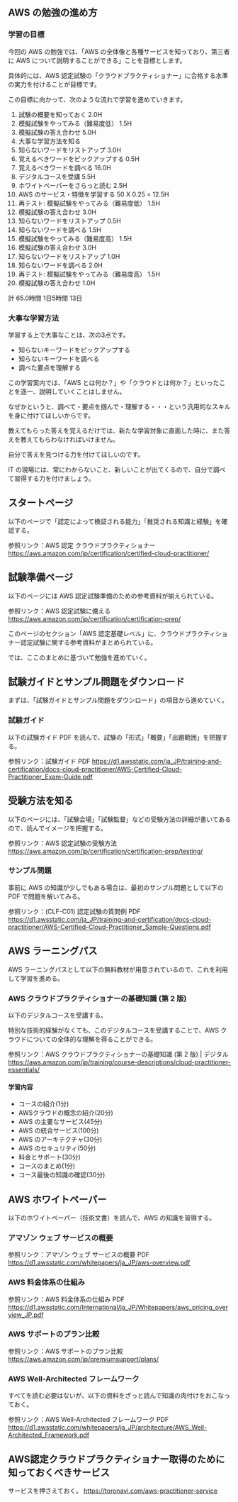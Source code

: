 ## AWS の勉強の進め方

### 学習の目標
今回の AWS の勉強では、「AWS の全体像と各種サービスを知っており、第三者に AWS について説明することができる」ことを目標とします。

具体的には、AWS 認定試験の「クラウドプラクティショナー」に合格する水準の実力を付けることが目標です。

この目標に向かって、次のような流れで学習を進めていきます。

1. 試験の概要を知っておく 2.0H
2. 模擬試験をやってみる（難易度低） 1.5H
3. 模擬試験の答え合わせ 5.0H
4. 大事な学習方法を知る
5. 知らないワードをリストアップ 3.0H
6. 覚えるべきワードをピックアップする 0.5H
7. 覚えるべきワードを調べる 16.0H
8. デジタルコースを受講 5.5H
9. ホワイトペーパーをさらっと読む 2.5H
10. AWS のサービス・特徴を学習する 50 X 0.25 = 12.5H
11. 再テスト: 模擬試験をやってみる（難易度低） 1.5H
12. 模擬試験の答え合わせ 3.0H
13. 知らないワードをリストアップ 0.5H
14. 知らないワードを調べる 1.5H
15. 模擬試験をやってみる（難易度高） 1.5H
16. 模擬試験の答え合わせ 3.0H
17. 知らないワードをリストアップ 1.0H
18. 知らないワードを調べる 2.0H
19. 再テスト: 模擬試験をやってみる（難易度高） 1.5H
20. 模擬試験の答え合わせ 1.0H

計 65.0時間
1日5時間 13日

### 大事な学習方法
学習する上で大事なことは、次の3点です。

- 知らないキーワードをピックアップする
- 知らないキーワードを調べる
- 調べた要点を理解する

この学習案内では、「AWS とは何か？」や「クラウドとは何か？」といったことを逐一、説明していくことはしません。

なぜかというと、調べて・要点を掴んで・理解する・・・という汎用的なスキルを身に付けてほしいからです。

教えてもらった答えを覚えるだけでは、新たな学習対象に直面した時に、また答えを教えてもらわなければいけません。

自分で答えを見つける力を付けてほしいのです。

IT の現場には、常にわからないこと、新しいことが出てくるので、自分で調べて習得する力を付けましょう。


## スタートページ

以下のページで「認定によって検証される能力」「推奨される知識と経験」を確認する。

参照リンク：AWS 認定 クラウドプラクティショナー
https://aws.amazon.com/jp/certification/certified-cloud-practitioner/

## 試験準備ページ

以下のページには AWS 認定試験準備のための参考資料が揃えられている。

参照リンク：AWS 認定試験に備える
https://aws.amazon.com/jp/certification/certification-prep/

このページのセクション「AWS 認定基礎レベル」に、クラウドプラクティショナー認定試験に関する参考資料がまとめられている。

では、ここのまとめに基づいて勉強を進めていく。

## 試験ガイドとサンプル問題をダウンロード

まずは、「試験ガイドとサンプル問題をダウンロード」の項目から進めていく。

### 試験ガイド

以下の試験ガイド PDF を読んで、試験の「形式」「概要」「出題範囲」を把握する。

参照リンク：試験ガイド PDF
https://d1.awsstatic.com/ja_JP/training-and-certification/docs-cloud-practitioner/AWS-Certified-Cloud-Practitioner_Exam-Guide.pdf

## 受験方法を知る

以下のページには、「試験会場」「試験監督」などの受験方法の詳細が書いてあるので、読んでイメージを把握する。

参照リンク：AWS 認定試験の受験方法
https://aws.amazon.com/jp/certification/certification-prep/testing/

### サンプル問題

事前に AWS の知識が少しでもある場合は、最初のサンプル問題として以下の PDF で問題を解いてみる。

参照リンク：(CLF-C01) 認定試験の質問例 PDF
https://d1.awsstatic.com/ja_JP/training-and-certification/docs-cloud-practitioner/AWS-Certified-Cloud-Practitioner_Sample-Questions.pdf

## AWS ラーニングパス
AWS ラーニングパスとして以下の無料教材が用意されているので、これを利用して学習を進める。

### AWS クラウドプラクティショナーの基礎知識 (第 2 版)

以下のデジタルコースを受講する。

特別な技術的経験がなくても、このデジタルコースを受講することで、AWS クラウドについての全体的な理解を得ることができる。

参照リンク：AWS クラウドプラクティショナーの基礎知識 (第 2 版) | デジタル
https://aws.amazon.com/jp/training/course-descriptions/cloud-practitioner-essentials/

#### 学習内容
- コースの紹介(1分)
- AWSクラウドの概念の紹介(20分)
- AWS の主要なサービス(45分)
- AWS の統合サービス(100分)
- AWS のアーキテクチャ(30分)
- AWS のセキュリティ(50分)
- 料金とサポート(30分)
- コースのまとめ(1分)
- コース最後の知識の確認(30分)

## AWS ホワイトペーパー

以下のホワイトペーパー（技術文書）を読んで、AWS の知識を習得する。

### アマゾン ウェブ サービスの概要

参照リンク：アマゾン ウェブ サービスの概要 PDF
https://d1.awsstatic.com/whitepapers/ja_JP/aws-overview.pdf

### AWS 料金体系の仕組み

参照リンク：AWS 料金体系の仕組み PDF
https://d1.awsstatic.com/International/ja_JP/Whitepapers/aws_pricing_overview_JP.pdf

### AWS サポートのプラン比較

参照リンク：AWS サポートのプラン比較
https://aws.amazon.com/jp/premiumsupport/plans/

### AWS Well-Architected フレームワーク

すべてを読む必要はないが、以下の資料をざっと読んで知識の肉付けをおこなっておく。

参照リンク：AWS Well-Architected フレームワーク PDF
https://d1.awsstatic.com/whitepapers/ja_JP/architecture/AWS_Well-Architected_Framework.pdf

## AWS認定クラウドプラクティショナー取得のために知っておくべきサービス
サービスを押さえておく。
https://toronavi.com/aws-practitioner-service
